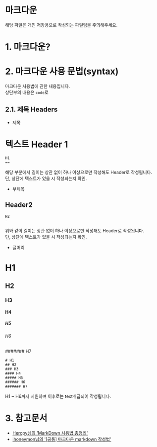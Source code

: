 ﻿마크다운
=======
해당 파일은 개인 저장용으로 작성되는 파일임을 주의해주세요.


# 1. 마크다운?

# 2. 마크다운 사용 문법(syntax)
마크다운 사용법에 관한 내용입니다.<br>
상단부의 내용은 ``` code ```로 
## 2.1. 제목 Headers

- 제목

텍스트
Header 1
==
```
H1
==
```
해당 부분에서 길이는 상관 없이 하나 이상으로만 작성해도 Header로 작성됩니다.<br>
단, 상단에 텍스트가 있을 시 작성되는지 확인.

- 부제목

Header2
-
```
H2
-
```
위와 같이 길이는 상관 없이 하나 이상으로만 작성해도 Header로 작성됩니다.<br>
단, 상단에 텍스트가 있을 시 작성되는지 확인.

- 글머리
# H1
## H2
### H3
#### H4
##### H5
###### H6
####### H7
```
# H1
## H2
### H3
#### H4
##### H5
###### H6
####### H7
```
H1 ~ H6까지 지원하며 이후로는 text취급되어 작성됩니다.<br>


# 3. 참고문서
- [Heropy님의 'MarkDown 사용법 총정리'](https://heropy.blog/2017/09/30/markdown/)
- [ihoneymon님의 '[공통] 마크다운 markdown 작성법'](https://gist.github.com/ihoneymon/652be052a0727ad59601)